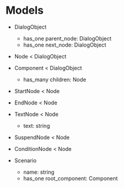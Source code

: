 # Models

- DialogObject
  - has_one parent_node: DialogObject
  - has_one next_node: DialogObject

- Node < DialogObject

- Component < DialogObject
  - has_many children: Node

- StartNode < Node

- EndNode < Node

- TextNode < Node
  - text: string

- SuspendNode < Node

- ConditionNode < Node

- Scenario
  - name: string
  - has_one root_component: Component
